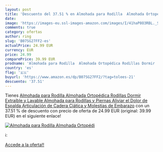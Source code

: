 ```yaml
---
layout: post
title: 'Descuento del 37.51 % en Almohada para Rodilla  Almohada Ortopédi'
date: 
image: 'https://images-eu.ssl-images-amazon.com/images/I/41haP8O3RBL._SL200_.jpg'
comments: true
category: ofertas
author: ring
slug: 'B07SG27FF2-es'
actualPrice: 24.99 EUR
currency: EUR
price: 24.99
comparePrice: 39.99 EUR
prodname: 'Almohada para Rodilla  Almohada Ortopédica Rodillas Dormir  Extraíble y Lavable  Almohada para Rodillas y Piernas  Aliviar el Dolor de Espalda  Articulación de Cadera  Ciática y Molestias de Embarazo'
country: 'es'
flag: '🇪🇸'
buyurl: 'https://www.amazon.es/dp/B07SG27FF2/?tag=tolees-21'
descuento: '37.51'
---
```


Tienes [Almohada para Rodilla  Almohada Ortopédica Rodillas Dormir  Extraíble y Lavable  Almohada para Rodillas y Piernas  Aliviar el Dolor de Espalda  Articulación de Cadera  Ciática y Molestias de Embarazo](https://www.amazon.es/dp/B07SG27FF2/?tag=tolees-21) con un 37.51 % de descuento con precio de oferta de 24.99 EUR (original: 39.99 EUR) en el siguiente enlace!

[![Almohada para Rodilla  Almohada Ortopédi](https://images-eu.ssl-images-amazon.com/images/I/41haP8O3RBL._SL200_.jpg)](https://www.amazon.es/dp/B07SG27FF2/?tag=tolees-21)

ℹ️:


[Accede a la oferta!!](https://www.amazon.es/dp/B07SG27FF2/?tag=tolees-21)
